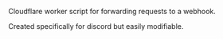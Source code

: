 Cloudflare worker script for forwarding requests to a webhook.

Created specifically for discord but easily modifiable.